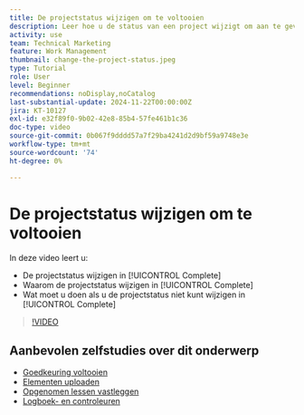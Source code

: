 ```yaml
---
title: De projectstatus wijzigen om te voltooien
description: Leer hoe u de status van een project wijzigt om aan te geven dat het werk is voltooid.
activity: use
team: Technical Marketing
feature: Work Management
thumbnail: change-the-project-status.jpeg
type: Tutorial
role: User
level: Beginner
recommendations: noDisplay,noCatalog
last-substantial-update: 2024-11-22T00:00:00Z
jira: KT-10127
exl-id: e32f89f0-9b02-42e8-85b4-57fe461b1c36
doc-type: video
source-git-commit: 0b067f9dddd57a7f29ba4241d2d9bf59a9748e3e
workflow-type: tm+mt
source-wordcount: '74'
ht-degree: 0%

---
```


# De projectstatus wijzigen om te voltooien

In deze video leert u:

* De projectstatus wijzigen in [!UICONTROL Complete]
* Waarom de projectstatus wijzigen in [!UICONTROL Complete]
* Wat moet u doen als u de projectstatus niet kunt wijzigen in [!UICONTROL Complete]

>[!VIDEO](https://video.tv.adobe.com/v/3419336/?quality=12&learn=on)

## Aanbevolen zelfstudies over dit onderwerp

* [Goedkeuring voltooien](/help/manage-work/close-a-project/complete-approvals.md)
* [Elementen uploaden](/help/manage-work/close-a-project/upload-assets.md)
* [Opgenomen lessen vastleggen](/help/manage-work/close-a-project/lessons-learned-from-closing-a-project.md)
* [Logboek- en controleuren](/help/manage-work/close-a-project/log-and-review-hours.md)
